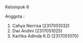 Kelompok 6

Anggota : 
1. Cahya Nerrisa      (2317051032)
2. Dwi Andini         (2317051025)
3. Kartika Adinda K.D (2317051070)
